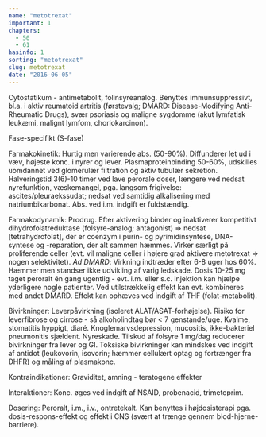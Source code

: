 ```yaml
---
name: "metotrexat"
important: 1
chapters:  
  - 50 
  - 61
hasinfo: 1
sorting: "metotrexat"
slug: metotrexat
date: "2016-06-05"
---
```


Cytostatikum - antimetabolit, folinsyreanalog. Benyttes immunsuppressivt, bl.a. i aktiv reumatoid artritis (førstevalg; DMARD: Disease-Modifying Anti-Rheumatic Drugs), svær psoriasis og maligne sygdomme (akut lymfatisk leukæmi, malignt lymfom, choriokarcinon).

Fase-specifikt (S-fase)

Farmakokinetik: Hurtig men varierende abs. (50-90%). Diffunderer let ud i væv, højeste konc. i nyrer og lever. Plasmaproteinbinding 50-60%, udskilles uomdannet ved glomerulær filtration og aktiv tubulær sekretion. Halveringstid 3(6)-10 timer ved lave perorale doser, længere ved nedsat nyrefunktion, væskemangel, pga. langsom frigivelse: ascites/pleuraekssudat; nedsat ved samtidig alkalisering med natriumbikarbonat. Abs. ved i.m. indgift er fuldstændig.

Farmakodynamik: Prodrug. Efter aktivering binder og inaktiverer kompetitivt dihydrofolatreduktase (folsyre-analog; antagonist) => nedsat [tetrahydrofolat], der er coenzym i purin- og pyrimidinsyntese, DNA-syntese og -reparation, der alt sammen hæmmes. Virker særligt på proliferende celler (evt. vil maligne celler i højere grad aktivere metotrexat => nogen selektivitet). <em>Ad DMARD</em>: Virkning indtræder efter 6-8 uger hos 60%. Hæmmer men standser ikke udvikling af varig ledskade. Dosis 10-25 mg taget peroralt én gang ugentlig - evt. i.m. eller s.c. injektion kan hjælpe yderligere nogle patienter. Ved utilstrækkelig effekt kan evt. kombineres med andet DMARD. Effekt kan ophæves ved indgift af THF (folat-metabolit). 

Bivirkninger: Leverpåvirkning (isoleret ALAT/ASAT-forhøjelse). Risiko for leverfibrose og cirrose - så alkoholindtag bør < 7 genstande/uge. Kvalme, stomatitis hyppigt, diaré. Knoglemarvsdepression, mucositis, ikke-bakteriel pneumonitis sjældent. Nyreskade. Tilskud af folsyre 1 mg/dag reducerer bivirkninger fra lever og GI. Toksiske bivirkninger kan mindskes ved indgift af antidot (leukovorin, isovorin; hæmmer cellulært optag og fortrænger fra DHFR) og måling af plasmakonc.

Kontraindikationer: Graviditet, amning - teratogene effekter

Interaktioner: Konc. øges ved indgift af NSAID, probenacid, trimetoprim.

Dosering: Peroralt, i.m., i.v., ontretekalt. Kan benyttes i højdosisterapi pga. dosis-respons-effekt og effekt i CNS (svært at trænge gennem blod-hjerne-barriere).
